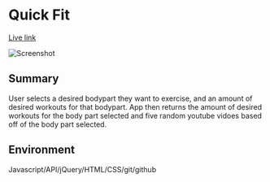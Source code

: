 # Quick Fit

[Live link](https://jordypena.github.io/Workout-App/)

![Screenshot](https://github.com/JordyPena/Portfolio-flexbox/blob/master/images/project-screenshots/Workout-app-screenshot.PNG?raw=true)

## Summary 
User selects a desired bodypart they want to exercise, and an amount of desired workouts for that bodypart.
App then returns the amount of desired workouts for the body part selected and five random youtube vidoes based off of the body part selected.

## Environment
Javascript/API/jQuery/HTML/CSS/git/github
